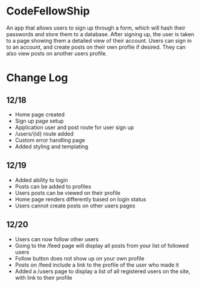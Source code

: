 # CodeFellowShip
An app that allows users to sign up through a form, which will hash their passwords and store them to a database. After signing up, the user is taken to a page showing them a detailed view of their account. Users can sign in to an account, and create posts on their own profile if desired. They can also view posts on another users profile.

# Change Log
## 12/18
* Home page created
* Sign up page setup
* Application user and post route for user sign up
* /users/{id} route added
* Custom error handling page
* Added styling and templating

## 12/19
* Added ability to login
* Posts can be added to profiles
* Users posts can be viewed on their profile
* Home page renders differently based on login status
* Users cannot create posts on other users pages

## 12/20
* Users can now follow other users
* Going to the /feed page will display all posts from your list of followed users
* Follow button does not show up on your own profile
* Posts on /feed include a link to the profile of the user who made it
* Added a /users page to display a list of all registered users on the site, with link to their profile